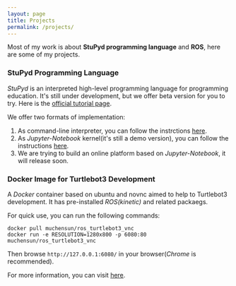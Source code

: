 ```yaml
---
layout: page
title: Projects
permalink: /projects/
---
```


Most of my work is about **StuPyd programming language** and **ROS**, here are some of my projects.

### StuPyd Programming Language
*StuPyd* is an interpreted high-level programming language for programming education. It's still under development, but we offer beta version for you to try. Here is the [official tutorial page](https://stupyd.github.io/tutorial/).

We offer two formats of implementation:

1. As command-line interpreter, you can follow the instrctions [here](https://github.com/StuPyd/stupyd-lang).
2. As *Jupyter-Notebook* kernel(it's still a demo version), you can follow the instructions [here](https://github.com/StuPyd/demo-kernel).
3. We are trying to build an online platform based on *Jupyter-Notebook*, it will release soon.

### Docker Image for Turtlebot3 Development
A *Docker* container based on ubuntu and novnc aimed to help to Turtlebot3 development. It has pre-installed *ROS(kinetic)* and related packaegs.

For quick use, you can run the following commands:
```
docker pull muchensun/ros_turtlebot3_vnc
docker run -e RESOLUTION=1280x800 -p 6080:80 muchensun/ros_turtlebot3_vnc
```
Then browse `http://127.0.0.1:6080/` in your browser(*Chrome* is recommended).

For more information, you can visit [here](https://github.com/MuchenSun/ros_turtlebot3_vnc).